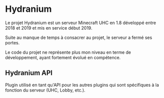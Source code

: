 # Hydranium

Le projet Hydranium est un serveur Minecraft UHC en 1.8 développé entre 2018 et 2019 et mis en service début 2019.

Suite au manque de temps à consacrer au projet, le serveur a fermé ses portes.

Le code du projet ne représente plus mon niveau en terme de développement, ayant fortement évolué en compétence.

## Hydranium API

Plugin utilisé en tant qu'API pour les autres plugins qui sont spécifiques à la fonction du serveur (UHC, Lobby, etc.).

